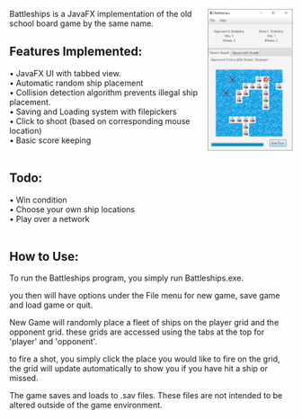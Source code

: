 <img src="Capture.PNG" align="right" height="30%" width="30%" ></a>

Battleships is a JavaFX implementation of the old school board game by the same name.  

<H2>Features Implemented:</H2>

•	JavaFX UI with tabbed view.<BR>
•	Automatic random ship placement<BR>
•	Collision detection algorithm prevents illegal ship placement.<BR>
•	Saving and Loading system with filepickers<BR>
•	Click to shoot (based on corresponding mouse location)<BR>
•	Basic score keeping<BR>
<BR>

<H2>Todo:</H2>

•	Win condition<BR>
•	Choose your own ship locations<BR>
•	Play over a network<BR>
<BR>
<H2>How to Use:</H2>

To run the Battleships program, you simply run Battleships.exe.

you then will have options under the File menu for new game, save game and load game or quit.

New Game will randomly place a fleet of ships on the player grid and the opponent grid.  these grids are 
accessed using the tabs at the top for 'player' and 'opponent'.

to fire a shot, you simply click the place you would like to fire on the grid, the grid will update automatically
to show you if you have hit a ship or missed.

The game saves and loads to .sav files.  These files are not intended to be altered outside of the game environment.
